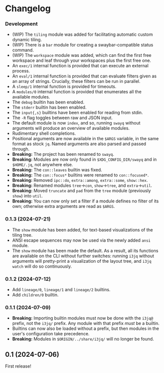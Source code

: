 # Changelog

### Development

-   (WIP) The `tiling` module was added for facilitating automatic 
    custom dynamic tiling.
-   (WIP) There is a `bar` module for creating a swaybar-compatible 
    status command.
-   (WIP) The `workspace` module was added, which can find the first 
    free workspace and leaf through your workspaces plus the first free 
    one.
-   An `exec/1` internal function is provided that can execute an 
    external process.
-   An `eval/1` internal function is provided that can evaluate filters 
    given as an array of strings. Crucially, these filters can be run in 
    parallel.
-   A `sleep/1` internal function is provided for timeouts.
-   A `modules/0` internal function is provided that enumerates all the 
    available modules.
-   The `debug` builtin has been enabled.
-   The `stderr` builtin has been enabled.
-   The `input{,s}` builtins have been enabled for reading from stdin.
-   The `-R` flag toggles between raw and JSON input.
-   The default module is now `index`, and so, running `swayq` without 
    arguments will produce an overview of available modules.
-   Rudimentary shell completions.
-   Positional arguments are now available in the `$ARGS` variable, in 
    the same format as stock `jq`. Named arguments are also parsed and 
    passed through.
-   **Breaking:** The project has been renamed to `swayq`.
-   **Breaking:** Modules are now only found in `$XDG_CONFIG_DIR/swayq` 
    and in `$HOME/.jq`, not anywhere else. 
-   **Breaking:** The `con::leaves` builtin was fixed.
-   **Breaking:** The `con::focus*` builtins were renamed to 
    `con::focused*`.
-   **Breaking:** Removed `ipc::do`, `extra::among`, `extra::some`, 
    `show::hex`.
-   **Breaking:** Renamed modules `tree`→`con`, `show`→`tree`, and 
    `extra`→`util`.
-   **Breaking:** Moved `truncate` and `pad` from the `tree` module 
    (previously `show`) into `util`.
-   **Breaking:** You can now only set a filter if a module defines no 
    filter of its own; otherwise extra arguments are read as `$ARGS`.

### 0.1.3 (2024-07-21)

-   The `show` module has been added, for text-based visualizations of 
    the tiling tree.
-   ANSI escape sequences may now be used via the newly added `ansi` 
    module.
-   The `show` module has been made the default. As a result, all its 
    functions are available on the CLI without further switches: running 
    `i3jq` without arguments will pretty-print a visualization of the 
    layout tree, and `i3jq watch` will do so continuously.

### 0.1.2 (2024-07-12)

-   Add `lineage/0`, `lineage/1` and `lineage/2` builtins.
-   Add `children/0` builtin.

### 0.1.1 (2024-07-09)

-   **Breaking:** Importing builtin modules must now be done with the 
    `i3jq@` prefix, not the `i3jq/` prefix. Any module with that prefix 
    *must* be a builtin.
-   Builtins can now also be loaded without a prefix, but then modules 
    in the user's configuration take precedence.
-   **Breaking:** Modules in `$ORIGIN/../share/i3jq/` will no longer be 
    found.

## 0.1 (2024-07-06)

First release!
